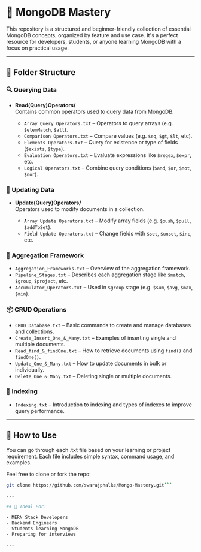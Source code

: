 # 📁 MongoDB Mastery

This repository is a structured and beginner-friendly collection of essential MongoDB concepts, organized by feature and use case. It's a perfect resource for developers, students, or anyone learning MongoDB with a focus on practical usage.

---

## 📂 Folder Structure

### 🔍 Querying Data

- **Read(Query)Operators/**  
  Contains common operators used to query data from MongoDB.

  - `Array Query Operators.txt` – Operators to query arrays (e.g. `$elemMatch`, `$all`).
  - `Comparison Operators.txt` – Compare values (e.g. `$eq`, `$gt`, `$lt`, etc).
  - `Elements Operators.txt` – Query for existence or type of fields (`$exists`, `$type`).
  - `Evaluation Operators.txt` – Evaluate expressions like `$regex`, `$expr`, etc.
  - `Logical Operators.txt` – Combine query conditions (`$and`, `$or`, `$not`, `$nor`).

### 🔁 Updating Data

- **Update(Query)Operators/**  
  Operators used to modify documents in a collection.

  - `Array Update Operators.txt` – Modify array fields (e.g. `$push`, `$pull`, `$addToSet`).
  - `Field Update Operators.txt` – Change fields with `$set`, `$unset`, `$inc`, etc.

### 🧱 Aggregation Framework

- `Aggregation_Frameworks.txt` – Overview of the aggregation framework.
- `Pipeline_Stages.txt` – Describes each aggregation stage like `$match`, `$group`, `$project`, etc.
- `Accumulator_Operators.txt` – Used in `$group` stage (e.g. `$sum`, `$avg`, `$max`, `$min`).

### 📦 CRUD Operations

- `CRUD_Database.txt` – Basic commands to create and manage databases and collections.
- `Create_Insert_One_&_Many.txt` – Examples of inserting single and multiple documents.
- `Read_find_&_findOne.txt` – How to retrieve documents using `find()` and `findOne()`.
- `Update_One_&_Many.txt` – How to update documents in bulk or individually.
- `Delete_One_&_Many.txt` – Deleting single or multiple documents.

### 🚀 Indexing

- `Indexing.txt` – Introduction to indexing and types of indexes to improve query performance.

---

## 📌 How to Use

You can go through each .txt file based on your learning or project requirement. Each file includes simple syntax, command usage, and examples.

Feel free to clone or fork the repo:
```bash
git clone https://github.com/swarajphalke/Mongo-Mastery.git```

---

## 📘 Ideal For:

- MERN Stack Developers
- Backend Engineers
- Students learning MongoDB
- Preparing for interviews

---

